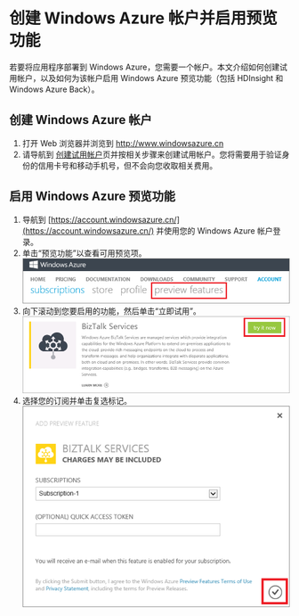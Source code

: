 # 创建 Windows Azure 帐户并启用预览功能

若要将应用程序部署到 Windows Azure，您需要一个帐户。本文介绍如何创建试用帐户，以及如何为该帐户启用 Windows Azure 预览功能（包括 HDInsight 和 Windows Azure Back）。

## 创建 Windows Azure 帐户

1. 打开 Web 浏览器并浏览到 <a href="http://www.windowsazure.cn">http://www.windowsazure.cn</a>
2. 请导航到 <a href="/pricing/1rmb-trial/" target="_blank">创建试用帐户</a>页并按相关步骤来创建试用帐户。您将需要用于验证身份的信用卡号和移动手机号，但不会向您收取相关费用。



<h2><a id="enable"></a>启用 Windows Azure 预览功能</h2>

1. 导航到 [https://account.windowsazure.cn/](https://account.windowsazure.cn/) 并使用您的 Windows Azure 帐户登录。
2. 单击“预览功能”以查看可用预览项。<br />
    ![打开“预览功能”选项卡][1]
3. 向下滚动到您要启用的功能，然后单击“立即试用”。<br />
    ![选择预览功能][2]
4. 选择您的订阅并单击复选标记。<br />
    ![选择订阅][3]



[1]: ./media/create-a-windows-azure-account/antares-iaas-preview-01.png
[2]: ./media/create-a-windows-azure-account/antares-iaas-preview-05.png
[3]: ./media/create-a-windows-azure-account/antares-iaas-preview-06.png

